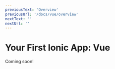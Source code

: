 ```yaml
---
previousText: 'Overview'
previousUrl: '/docs/vue/overview'
nextText: ''
nextUrl: ''
---
```


# Your First Ionic App: Vue

Coming soon!
